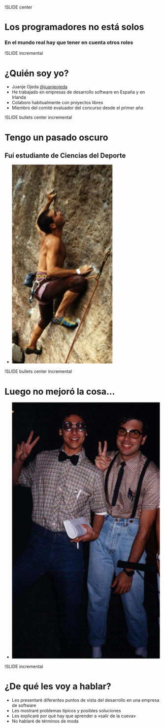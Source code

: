 !SLIDE center
# Los programadores no está solos

### En el mundo real hay que tener en cuenta otros roles


!SLIDE incremental
# ¿Quién soy yo?

* Juanje Ojeda [@juanjeojeda](http://www.twitter.com/juanjeojeda)
* He trabajado en empresas de desarrollo software en España y en Irlanda
* Colaboro habitualmente con proyectos libres
* Miembro del comité evaluador del concurso desde el primer año

!SLIDE bullets center incremental
# Tengo un pasado oscuro
## Fuí estudiante de Ciencias del Deporte

* ![climbing](../images/escalada.jpg)

!SLIDE bullets center incremental
# Luego no mejoró la cosa...

* ![nerds](../images/nerds.jpg)

!SLIDE incremental
# ¿De qué les voy a hablar?

* Les presentaré diferentes puntos de vista del desarrollo en una empresa de software
* Les mostraré problemas típicos y posibles soluciones
* Les explicaré por qué hay que aprender a «salir de la cueva»
* No hablaré de términos de moda
